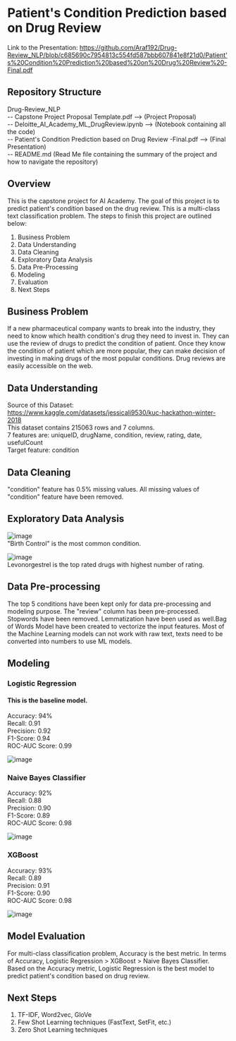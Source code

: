 # Patient's Condition Prediction based on Drug Review

Link to the Presentation: 
https://github.com/Araf192/Drug-Review_NLP/blob/c685690c7954813c554fd587bbb607841e8f21d0/Patient's%20Condition%20Prediction%20based%20on%20Drug%20Review%20-Final.pdf

## Repository Structure
Drug-Review_NLP \
-- Capstone Project Proposal Template.pdf --> (Project Proposal) \
-- Deloitte_AI_Academy_ML_DrugReview.ipynb --> (Notebook containing all the code) \
-- Patient's Condition Prediction based on Drug Review -Final.pdf --> (Final Presentation) \
-- README.md (Read Me file containing the summary of the project and how to navigate the repository)

## Overview
This is the capstone project for AI Academy. The goal of this project is to predict patient's condition based on the drug review.
This is a multi-class text classification problem. The steps to finish this project are outlined below:
1. Business Problem
2. Data Understanding
3. Data Cleaning
4. Exploratory Data Analysis
5. Data Pre-Processing
6. Modeling
7. Evaluation
8. Next Steps

## Business Problem
If a new pharmaceutical company wants to break into the industry, they need to know which health condition's drug they need to invest in. 
They can use the review of drugs to predict the condition of patient. Once they know the condition of patient which are more popular, 
they can make decision of investing in making drugs of the most popular conditions. Drug reviews are easily accessible on the web.

## Data Understanding
Source of this Dataset: https://www.kaggle.com/datasets/jessicali9530/kuc-hackathon-winter-2018 \
This dataset contains 215063 rows and 7 columns. \
7 features are: uniqueID, drugName, condition, review, rating, date, usefulCount \
Target feature: condition

## Data Cleaning
"condition" feature has 0.5% missing values. All missing values of "condition" feature have been removed. 

## Exploratory Data Analysis
![image](https://user-images.githubusercontent.com/115564942/230515357-22b7eceb-822a-4b87-ac51-8991b1c716e3.png) \
"Birth Control" is the most common condition.

![image](https://user-images.githubusercontent.com/115564942/230515384-bf2e27e1-ad7a-463e-8488-4eb8c064f45e.png) \
Levonorgestrel is the top rated drugs with highest number of rating.

## Data Pre-processing
The top 5 conditions have been kept only for data pre-processing and modeling purpose. The "review" column has been pre-processed. Stopwords have been removed. Lemmatization have been used as well.Bag of Words Model have been created to vectorize the input features. Most of the Machine Learning models can not work with raw text, texts need to be converted into numbers to use ML models.

## Modeling
### Logistic Regression
#### This is the baseline model.
Accuracy: 94% \
Recall: 0.91 \
Precision: 0.92 \
F1-Score: 0.94 \
ROC-AUC Score: 0.99

![image](https://user-images.githubusercontent.com/115564942/230516149-ab9016aa-d969-46c8-9cef-08121ea4f577.png)

### Naive Bayes Classifier
Accuracy: 92% \
Recall: 0.88 \
Precision: 0.90 \
F1-Score: 0.89 \
ROC-AUC Score: 0.98 

![image](https://user-images.githubusercontent.com/115564942/230516179-aace6004-7185-496b-957f-3d7e819f25c2.png)

### XGBoost
Accuracy: 93% \
Recall: 0.89 \
Precision: 0.91 \
F1-Score: 0.90 \
ROC-AUC Score: 0.98

![image](https://user-images.githubusercontent.com/115564942/230516200-06ef19cb-2416-4c2a-9095-2996af064a44.png)

## Model Evaluation
For multi-class classification problem, Accuracy is the best metric. In terms of Accuracy, Logistic Regression > XGBoost > Naive Bayes Classifier. \
Based on the Accuracy metric, Logistic Regression is the best model to predict patient's condition based on drug review. 

## Next Steps
1. TF-IDF,  Word2vec, GloVe 
2. Few Shot Learning techniques (FastText, SetFit, etc.) 
3. Zero Shot Learning techniques
